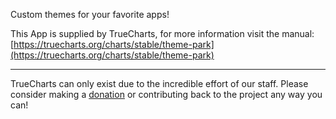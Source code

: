 Custom themes for your favorite apps!

This App is supplied by TrueCharts, for more information visit the manual: [https://truecharts.org/charts/stable/theme-park](https://truecharts.org/charts/stable/theme-park)

---

TrueCharts can only exist due to the incredible effort of our staff.
Please consider making a [donation](https://truecharts.org/about/sponsor) or contributing back to the project any way you can!

